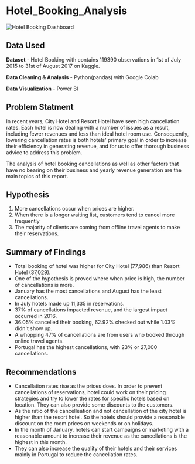 # Hotel_Booking_Analysis
![Hotel Booking Dashboard](https://github.com/shabmei/Hotel_Booking_Analysis/assets/143242186/a896e5a7-26cb-4c5b-8aa0-00c2b38edf5b)

## Data Used
**Dataset** - Hotel Booking with contains 119390 observations in 1st of July 2015 to 31st of August 2017 on Kaggle.

**Data Cleaning & Analysis** - Python(pandas) with Google Colab

**Data Visualization** - Power BI

## Problem Statment
In recent years, City Hotel and Resort Hotel have seen high cancellation rates. Each hotel is now dealing with a number of issues as a result, including fewer revenues and less than ideal hotel room use. Consequently, lowering cancellation rates is both hotels' primary goal in order to increase their efficiency in generating revenue, and for us to offer thorough business advice to address this problem.

The analysis of hotel booking cancellations as well as other factors that have no bearing on their business and yearly revenue generation are the main topics of this report.

## Hypothesis
1. More cancellations occur when prices are higher.
2. When there is a longer waiting list, customers tend to cancel more frequently
3. The majority of clients are coming from offline travel agents to make their reservations. 

## Summary of Findings
- Total booking of hotel was higher for City Hotel (77,986) than Resort Hotel (37,029).
- One of the hypothesis is proved where when price is high, the number of cancellations is more.
- January has the most cancellations and August has the least cancellations.
- In July hotels made up 11,335 in reservations.
- 37% of cancellations impacted revenue, and the largest impact occurred in 2016.
- 36.05% cancelled their booking, 62.92% checked out while 1.03% didn't show up.
- A whopping 47% of cancellations are from users who booked through online travel agents.
- Portugal has the highest cancellations, with 23% or 27,000 cancellations.

## Recommendations
- Cancellation rates rise as the prices does. In order to prevent cancellations of reservations, hotel could work on their pricing strategies and try to lower the rates for specific hotels based on location. They can also provide some discounts to the customers.
- As the ratio of the cancelleation and not cancellation of the city hotel is higher than the resort hotel. So the hotels should provide a reasonable discount on the room prices on weekends or on holidays.
- In the month of January, hotels can start campaigns or marketing with a reasonable amount to increase their revenue as the cancellations is the highest in this month.
- They can also increase the quality of their hotels and their services mainly in Portugal to reduce the cancellation rates.
